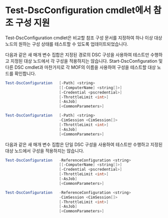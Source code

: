 # <a name="test-dscconfiguration-cmdlet-supports-reference-configurations"></a>Test-DscConfiguration cmdlet에서 참조 구성 지원

Test-DscConfiguration cmdlet은 비교할 참조 구성 문서를 지정하여 하나 이상 대상 노드의 원하는 구성 상태를 테스트할 수 있도록 업데이트되었습니다.

다음과 같은 새 매개 변수 집합은 지정된 경로의 DSC 구성을 사용하여 테스트만 수행하고 지정된 대상 노드에서 각 구성을 적용하지는 않습니다. Start-DscConfiguration 및 다른 DSC cmdlet과 마찬가지로 각 MOF의 이름을 사용하여 구성을 테스트할 대상 노드를 확인합니다. 

```PowerShell
Test-DscConfiguration   [-Path] <string> 
                        [[-ComputerName] <string[]>] 
                        [-Credential <pscredential>] 
                        [-ThrottleLimit <int>] 
                        [-AsJob] 
                        [<CommonParameters>]

Test-DscConfiguration   [-Path] <string> 
                        -CimSession <CimSession[]> 
                        [-ThrottleLimit <int>] 
                        [-AsJob] 
                        [<CommonParameters>]
```

다음과 같은 새 매개 변수 집합은 단일 DSC 구성을 사용하여 테스트만 수행하고 지정된 대상 노드에서 구성을 적용하지는 않습니다. 

```PowerShell
Test-DscConfiguration   -ReferenceConfiguration <string> 
                        [[-ComputerName] <string[]>]
                        [-Credential <pscredential>] 
                        [-ThrottleLimit <int>] 
                        [-AsJob] 
                        [<CommonParameters>]

Test-DscConfiguration   -ReferenceConfiguration <string> 
                        -CimSession <CimSession[]> 
                        [-ThrottleLimit <int>] 
                        [-AsJob] 
                        [<CommonParameters>]
```
